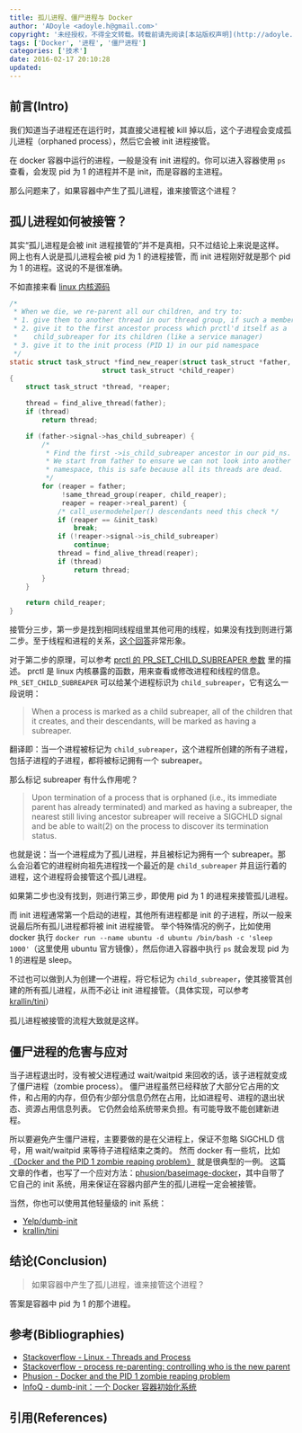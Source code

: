 ```yaml
---
title: 孤儿进程、僵尸进程与 Docker
author: 'ADoyle <adoyle.h@gmail.com>'
copyright: '未经授权，不得全文转载。转载前请先阅读[本站版权声明](http://adoyle.me/copyright)'
tags: ['Docker', '进程', '僵尸进程']
categories: ['技术']
date: 2016-02-17 20:10:28
updated:
---
```



## 前言(Intro)

我们知道当子进程还在运行时，其直接父进程被 kill 掉以后，这个子进程会变成孤儿进程（orphaned process），然后它会被 init 进程接管。

在 docker 容器中运行的进程，一般是没有 init 进程的。你可以进入容器使用 `ps` 查看，会发现 pid 为 1 的进程并不是 init，而是容器的主进程。

那么问题来了，如果容器中产生了孤儿进程，谁来接管这个进程？

<!-- more -->

## 孤儿进程如何被接管？

其实“孤儿进程是会被 init 进程接管的”并不是真相，只不过结论上来说是这样。
网上也有人说是孤儿进程会被 pid 为 1 的进程接管，而 init 进程刚好就是那个 pid 为 1 的进程。这说的不是很准确。

不如直接来看 [linux 内核源码](https://github.com/torvalds/linux/blob/eae21770b4fed5597623aad0d618190fa60426ff/kernel/exit.c#L479)

```c
/*
 * When we die, we re-parent all our children, and try to:
 * 1. give them to another thread in our thread group, if such a member exists
 * 2. give it to the first ancestor process which prctl'd itself as a
 *    child_subreaper for its children (like a service manager)
 * 3. give it to the init process (PID 1) in our pid namespace
 */
static struct task_struct *find_new_reaper(struct task_struct *father,
                       struct task_struct *child_reaper)
{
    struct task_struct *thread, *reaper;

    thread = find_alive_thread(father);
    if (thread)
        return thread;

    if (father->signal->has_child_subreaper) {
        /*
         * Find the first ->is_child_subreaper ancestor in our pid_ns.
         * We start from father to ensure we can not look into another
         * namespace, this is safe because all its threads are dead.
         */
        for (reaper = father;
             !same_thread_group(reaper, child_reaper);
             reaper = reaper->real_parent) {
            /* call_usermodehelper() descendants need this check */
            if (reaper == &init_task)
                break;
            if (!reaper->signal->is_child_subreaper)
                continue;
            thread = find_alive_thread(reaper);
            if (thread)
                return thread;
        }
    }

    return child_reaper;
}
```

接管分三步，第一步是找到相同线程组里其他可用的线程，如果没有找到则进行第二步。至于线程和进程的关系，[这个回答][B1]非常形象。


对于第二步的原理，可以参考 [prctl 的 PR_SET_CHILD_SUBREAPER 参数](http://man7.org/linux/man-pages/man2/prctl.2.html) 里的描述。
prctl 是 linux 内核暴露的函数，用来查看或修改进程和线程的信息。`PR_SET_CHILD_SUBREAPER` 可以给某个进程标识为 `child_subreaper`，它有这么一段说明：

> When a process is marked as a child subreaper, all of the children
  that it creates, and their descendants, will be marked as
  having a subreaper.

翻译即：当一个进程被标记为 `child_subreaper`，这个进程所创建的所有子进程，包括子进程的子进程，都将被标记拥有一个 subreaper。

那么标记 subreaper 有什么作用呢？

> Upon termination of a process that is orphaned (i.e., its immediate parent has already terminated)
  and marked as having a subreaper, the nearest still living ancestor subreaper will receive a SIGCHLD
  signal and be able to wait(2) on the process to discover its termination status.

也就是说：当一个进程成为了孤儿进程，并且被标记为拥有一个 subreaper。那么会沿着它的进程树向祖先进程找一个最近的是 `child_subreaper` 并且运行着的进程，这个进程将会接管这个孤儿进程。

如果第二步也没有找到，则进行第三步，即使用 pid 为 1 的进程来接管孤儿进程。

而 init 进程通常第一个启动的进程，其他所有进程都是 init 的子进程，所以一般来说最后所有孤儿进程都将被 init 进程接管。
举个特殊情况的例子，比如使用 docker 执行 `docker run --name ubuntu -d ubuntu /bin/bash -c 'sleep 1000'`（这里使用 ubuntu 官方镜像），然后你进入容器中执行 `ps` 就会发现 pid 为 1 的进程是 sleep。

不过也可以做到人为创建一个进程，将它标记为 `child_subreaper`，使其接管其创建的所有孤儿进程，从而不必让 init 进程接管。（具体实现，可以参考 [krallin/tini][]）


孤儿进程被接管的流程大致就是这样。

## 僵尸进程的危害与应对

当子进程退出时，没有被父进程通过 wait/waitpid 来回收的话，该子进程就变成了僵尸进程（zombie process）。
僵尸进程虽然已经释放了大部分它占用的文件，和占用的内存，但仍有少部分信息仍然在占用，比如进程号、进程的退出状态、资源占用信息列表。
它仍然会给系统带来负担。有可能导致不能创建新进程。

所以要避免产生僵尸进程，主要要做的是在父进程上，保证不忽略 SIGCHLD 信号，用 wait/waitpid 来等待子进程结束之类的。
然而 docker 有一些坑，比如[《Docker and the PID 1 zombie reaping problem》][B3] 就是很典型的一例。
这篇文章的作者，也写了一个应对方法：[phusion/baseimage-docker][]，其中自带了它自己的 init 系统，用来保证在容器内部产生的孤儿进程一定会被接管。

当然，你也可以使用其他轻量级的 init 系统：

- [Yelp/dumb-init][]
- [krallin/tini][]

## 结论(Conclusion)

> 如果容器中产生了孤儿进程，谁来接管这个进程？

答案是容器中 pid 为 1 的那个进程。


## 参考(Bibliographies)
- [Stackoverflow - Linux - Threads and Process][B1]
- [Stackoverflow - process re-parenting: controlling who is the new parent][B2]
- [Phusion - Docker and the PID 1 zombie reaping problem][B3]
- [InfoQ - dumb-init：一个 Docker 容器初始化系统][B4]

## 引用(References)
[^1]: [][R1]


<!-- 以下是相关链接 -->

[R1]: <url> "备注"

[B1]: http://stackoverflow.com/a/9306150/4622308
[B2]: http://stackoverflow.com/questions/6476452/process-re-parenting-controlling-who-is-the-new-parent
[B3]: https://blog.phusion.nl/2015/01/20/docker-and-the-pid-1-zombie-reaping-problem/
[B4]: http://www.infoq.com/cn/news/2016/01/dumb-init-Docker

[Yelp/dumb-init]: https://github.com/Yelp/dumb-init
[krallin/tini]: https://github.com/krallin/tini
[phusion/baseimage-docker]: https://github.com/phusion/baseimage-docker
